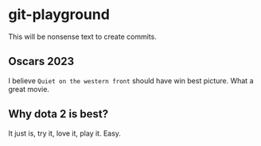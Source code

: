 # git-playground

This will be nonsense text to create commits.

## Oscars 2023

I believe `Quiet on the western front` should have win best picture. What a great movie.

## Why dota 2 is best?

It just is, try it, love it, play it. Easy.
